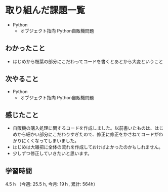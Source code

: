 # 取り組んだ課題一覧
- Python
    - オブジェクト指向 Python自販機問題 
## わかったこと
- はじめから枝葉の部分にこだわってコードを書くとあとから大変ということ
## 次やること
- Python
    - オブジェクト指向 Python自販機問題    
## 感じたこと
- 自販機の購入処理に関するコードを作成しました。以前書いたものは、はじめから細かい部分にこだわりすぎたので、修正に修正をかさねてコードがわかりにくくなってしまいました。
- はじめは大雑把に全体の流れを作成しておけばよかったのかもしれません。
- 少しずつ修正していきたいと思います。      
## 学習時間
4.5 h （今週: 25.5 h, 今月: 19ｈ, 累計: 564h）